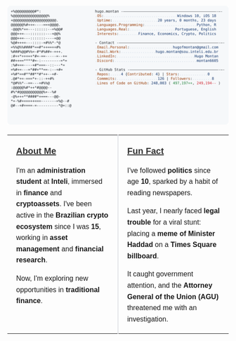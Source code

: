 <a href="https://github.com/hugomontan/hugomontan">
  <picture>
    <source media="(prefers-color-scheme: dark)" srcset="https://raw.githubusercontent.com/hugomontan/hugomontan/main/dark_mode.svg">
    <img alt="Hugo Montan's GitHub Profile README" src="https://raw.githubusercontent.com/hugomontan/hugomontan/main/light_mode.svg">
  </picture>
</a>




<table style="width: 100%; max-width: 800px; margin: 20px auto; border-spacing: 0; font-family: Arial, sans-serif;">
  <tr>
    <td style="vertical-align: top; width: 50%; padding: 20px; border-right: 2px solid #e1e4e8; line-height: 1.6; font-size: 16px;">
      <h3 style="font-size: 20px; color: #333; margin: 0 0 16px 0;"><u>About Me</u></h3>
      <p style="margin: 0 0 16px 0;">
        I'm an <strong>administration student</strong> at <strong>Inteli</strong>, immersed in <strong>finance</strong> and <strong>cryptoassets</strong>. 
        I've been active in the <strong>Brazilian crypto ecosystem</strong> since I was <strong>15</strong>, working in 
        <strong>asset management</strong> and <strong>financial research</strong>.
      </p>
      <p style="margin: 0;">
        Now, I'm exploring new opportunities in <strong>traditional finance</strong>.
      </p>
    </td>
    <td style="vertical-align: top; width: 50%; padding: 20px; line-height: 1.6; font-size: 16px;">
      <h3 style="font-size: 20px; color: #333; margin: 0 0 16px 0;"><u>Fun Fact</u></h3>
      <p style="margin: 0 0 16px 0;">
        I've followed <strong>politics</strong> since age <strong>10</strong>, sparked by a habit of reading newspapers.
      </p>
      <p style="margin: 0 0 16px 0;">
        Last year, I nearly faced <strong>legal trouble</strong> for a viral stunt: placing a <strong>meme of Minister Haddad</strong> on a 
        <strong>Times Square billboard</strong>.
      </p>
      <p style="margin: 0;">
        It caught government attention, and the <strong>Attorney General of the Union (AGU)</strong> threatened me with an investigation. 
      </p>
    </td>
  </tr>
</table>
